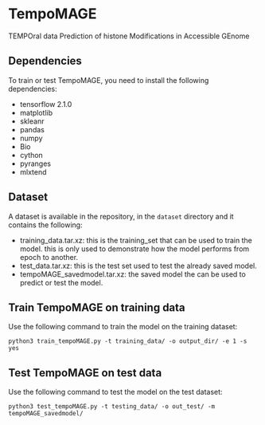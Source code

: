 # TempoMAGE
TEMPOral data Prediction of histone Modifications in Accessible GEnome

## Dependencies
To train or test TempoMAGE, you need to install the following dependencies:
- tensorflow 2.1.0
- matplotlib
- skleanr
- pandas
- numpy
- Bio
- cython
- pyranges
- mlxtend

## Dataset
A dataset is available in the repository, in the `dataset` directory and it contains the following:
- training_data.tar.xz: this is the training_set that can be used to train the model. this is only used to demonstrate how the model performs from epoch to another.
- test_data.tar.xz: this is the test set used to test the already saved model.
- tempoMAGE_savedmodel.tar.xz: the saved model the can be used to predict or test the model.

## Train TempoMAGE on training data
Use the following command to train the model on the training dataset:

`python3 train_tempoMAGE.py -t training_data/ -o output_dir/ -e 1 -s yes`

## Test TempoMAGE on test data
Use the following command to test the model on the test dataset:

`python3 test_tempoMAGE.py -t testing_data/ -o out_test/ -m tempoMAGE_savedmodel/`